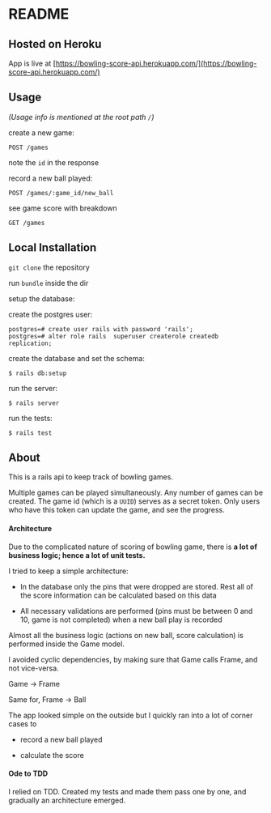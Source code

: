 # README

## Hosted on Heroku

App is live at [https://bowling-score-api.herokuapp.com/](https://bowling-score-api.herokuapp.com/)

## Usage

*(Usage info is mentioned at the root path `/`)*

create a new game:

    POST /games

note the `id` in the response

record a new ball played:

    POST /games/:game_id/new_ball

see game score with breakdown

    GET /games

## Local Installation

`git clone` the repository

run `bundle` inside the dir

setup the database:

create the postgres user:

    postgres=# create user rails with password 'rails';
    postgres=# alter role rails  superuser createrole createdb replication;

create the database and set the schema:

    $ rails db:setup

run the server:

    $ rails server

run the tests:

    $ rails test


## About

This is a rails api to keep track of bowling games.

Multiple games can be played simultaneously. Any number of games can be created.
The game id (which is a `UUID`) serves as a secret token. Only users who have this
token can update the game, and see the progress.

#### Architecture

Due to the complicated nature of scoring of bowling game, there is **a lot of business logic;
hence a lot of unit tests.**

I tried to keep a simple architecture:

* In the database only the pins that were dropped are stored. Rest all of the score information
can be calculated based on this data

* All necessary validations are performed (pins must be between 0 and 10, game is not completed)
when a new ball play is recorded

Almost all the business logic (actions on new ball, score calculation) is performed
inside the Game model.

I avoided cyclic dependencies, by making sure that Game calls Frame, and not vice-versa.

Game -> Frame

Same for, Frame -> Ball

The app looked simple on the outside but I quickly ran into a lot of corner cases to

* record a new ball played

* calculate the score

#### Ode to TDD

I relied on TDD. Created my tests and made them pass one by one, and gradually
an architecture emerged.
